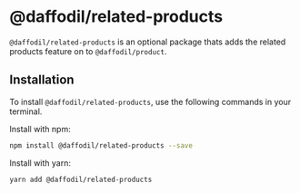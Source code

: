 # @daffodil/related-products
`@daffodil/related-products` is an optional package thats adds the related products feature on to `@daffodil/product`.

## Installation
To install `@daffodil/related-products`, use the following commands in your terminal.

Install with npm:
```bash
npm install @daffodil/related-products --save
```

Install with yarn:

```bash
yarn add @daffodil/related-products
```